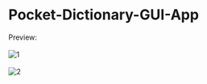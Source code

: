 # Pocket-Dictionary-GUI-App
Preview: <br/>
&nbsp; <br/>
![1](https://user-images.githubusercontent.com/64316945/188265248-5eb79b03-293b-40dc-9a5c-f622d6eabae7.JPG) <br/>
&nbsp; <br/>
![2](https://user-images.githubusercontent.com/64316945/188265254-0e822554-542b-43ef-9665-a838334ad9b7.JPG)
